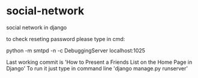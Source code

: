 # social-network
social network in django

to check reseting password please type in cmd:

python -m smtpd -n -c DebuggingServer localhost:1025

Last working commit is 'How to Present a Friends List on the Home Page in Django'
To run it just type in command line 'django manage.py runserver'
